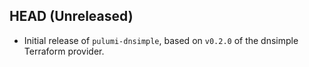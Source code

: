 ## HEAD (Unreleased)
* Initial release of `pulumi-dnsimple`, based on `v0.2.0` of the dnsimple Terraform provider.


